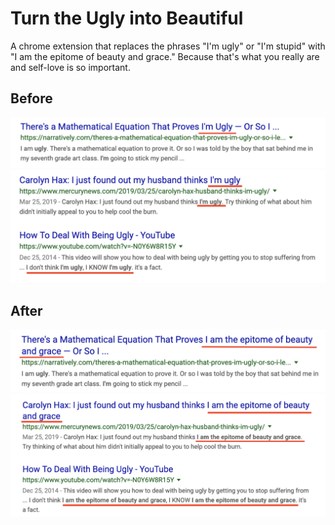 # Turn the Ugly into Beautiful
A chrome extension that replaces the phrases "I'm ugly" or "I'm stupid" with "I am the epitome of beauty and grace."
Because that's what you really are and self-love is so important.
## Before
![Before](before.png)
![Before](before-2.png)

## After
![After](after.png)
![After](after-2.png)
